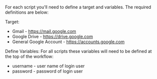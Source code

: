 For each script you'll need to define a target and variables. The required definitions are below:

Target:
- Gmail - https://mail.google.com
- Google Drive - https://drive.google.com
- General Google Account - https://accounts.google.com
  
Define Variables:
For all scripts these variables will need to be defined at the top of the workflow: 
- username - user name of login user
- password - password of login user
